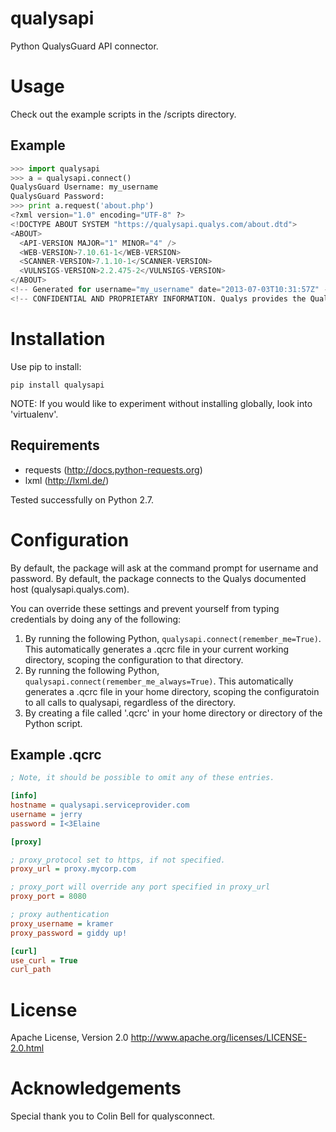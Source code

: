 qualysapi
=========

Python QualysGuard API connector.

Usage
=====

Check out the example scripts in the /scripts directory.

Example
-------
```python
>>> import qualysapi
>>> a = qualysapi.connect()
QualysGuard Username: my_username
QualysGuard Password: 
>>> print a.request('about.php')
<?xml version="1.0" encoding="UTF-8" ?>
<!DOCTYPE ABOUT SYSTEM "https://qualysapi.qualys.com/about.dtd">
<ABOUT>
  <API-VERSION MAJOR="1" MINOR="4" />
  <WEB-VERSION>7.10.61-1</WEB-VERSION>
  <SCANNER-VERSION>7.1.10-1</SCANNER-VERSION>
  <VULNSIGS-VERSION>2.2.475-2</VULNSIGS-VERSION>
</ABOUT>
<!-- Generated for username="my_username" date="2013-07-03T10:31:57Z" -->
<!-- CONFIDENTIAL AND PROPRIETARY INFORMATION. Qualys provides the QualysGuard Service "As Is," without any warranty of any kind. Qualys makes no warranty that the information contained in this report is complete or error-free. Copyright 2013, Qualys, Inc. //--> 
```

Installation
============

Use pip to install:
```Shell
pip install qualysapi
```

NOTE: If you would like to experiment without installing globally, look into 'virtualenv'.

Requirements
------------

* requests (http://docs.python-requests.org)
* lxml (http://lxml.de/)

Tested successfully on Python 2.7.

Configuration
=============

By default, the package will ask at the command prompt for username and password. By default, the package connects to the Qualys documented host (qualysapi.qualys.com).

You can override these settings and prevent yourself from typing credentials by doing any of the following:

1. By running the following Python, `qualysapi.connect(remember_me=True)`. This automatically generates a .qcrc file in your current working directory, scoping the configuration to that directory.
2. By running the following Python, `qualysapi.connect(remember_me_always=True)`. This automatically generates a .qcrc file in your home directory, scoping the configuratoin to all calls to qualysapi, regardless of the directory.
3. By creating a file called '.qcrc' in your home directory or directory of the Python script.

Example .qcrc
-------------
```INI
; Note, it should be possible to omit any of these entries.

[info]
hostname = qualysapi.serviceprovider.com
username = jerry
password = I<3Elaine

[proxy]

; proxy_protocol set to https, if not specified.
proxy_url = proxy.mycorp.com

; proxy_port will override any port specified in proxy_url
proxy_port = 8080

; proxy authentication
proxy_username = kramer
proxy_password = giddy up!

[curl]
use_curl = True
curl_path

```


License
=======
Apache License, Version 2.0
http://www.apache.org/licenses/LICENSE-2.0.html

Acknowledgements
================

Special thank you to Colin Bell for qualysconnect.
